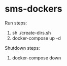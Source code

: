 # sms-dockers
Run steps: 
1. sh ./create-dirs.sh
2. docker-compose up -d

Shutdown steps:
1. docker-compose down